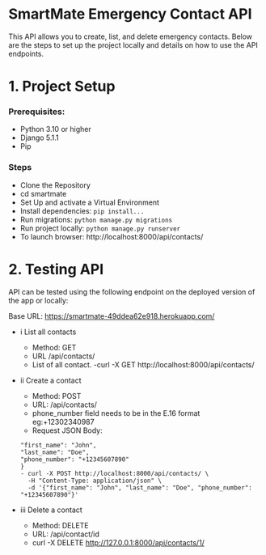# SmartMate Emergency Contact API

This API allows you to create, list, and delete emergency contacts. Below are the steps to set up the project locally and details on how to use the API endpoints.

# 1. Project Setup

### Prerequisites:
- Python 3.10 or higher
- Django 5.1.1
- Pip

### Steps
- Clone the Repository
- cd smartmate
- Set Up and activate a Virtual Environment
- Install dependencies:
```pip install...```
- Run migrations:
```python manage.py migrations```
- Run project locally:
```python manage.py runserver```
- To launch browser: http://localhost:8000/api/contacts/

# 2. Testing API
API can be tested using the following endpoint on the deployed version of the app or locally:

Base URL: https://smartmate-49ddea62e918.herokuapp.com/

- i List all contacts
    - Method: GET
    - URL /api/contacts/
    - List of all contact.
    -curl -X GET http://localhost:8000/api/contacts/

- ii Create a contact
    - Method: POST
    - URL: /api/contacts/
    - phone_number field needs to be in the E.16 format eg:+12302340987
    - Request JSON Body:
    ```{
    "first_name": "John",
    "last_name": "Doe",
    "phone_number": "+12345607890"
    }
    - curl -X POST http://localhost:8000/api/contacts/ \
      -H "Content-Type: application/json" \
      -d '{"first_name": "John", "last_name": "Doe", "phone_number": "+12345607890"}'

- iii Delete a contact
    - Method: DELETE
    - URL: /api/contact/id
    - curl -X DELETE http://127.0.0.1:8000/api/contacts/1/
